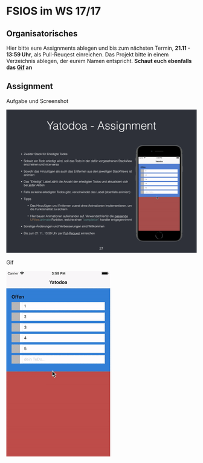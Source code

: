 # FSIOS im WS 17/17

## Organisatorisches
Hier bitte eure Assignments ablegen und bis zum nächsten Termin, **21.11 - 13:59 Uhr**, als Pull-Reuqest einreichen. Das Projekt bitte in einem Verzeichnis ablegen, der eurem Namen entspricht. **Schaut euch ebenfalls das [Gif](assignment_03.gif) an**

## Assignment
Aufgabe und Screenshot

![Assigment 03 Aufgabe und Screenshot](assignment_03.png "Assigment 03 Aufgabe und Screenshot")

Gif

![Assigment 03 Gif](assignment_03.gif "Assigment 03 Gif")
